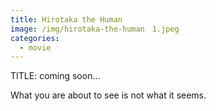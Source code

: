 ```yaml
---
title: Hirotaka the Human
image: /img/hirotaka-the-human　1.jpeg
categories:
  - movie
---
```

TITLE: coming soon...

What you are about to see is not what it seems.
